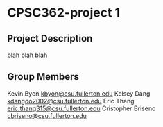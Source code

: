 # CPSC362-project 1

## Project Description
blah blah blah

## Group Members
Kevin Byon    kbyon@csu.fullerton.edu
Kelsey Dang   kdangdo2002@csu.fullerton.edu
Eric Thang    eric.thang315@csu.fullerton.edu
Cristopher Briseno  cbriseno@csu.fullerton.edu
